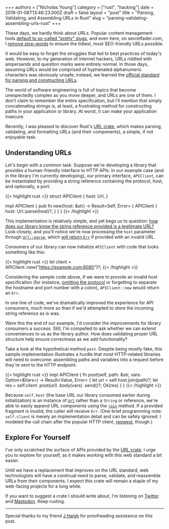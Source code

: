 +++
authors = ["Nicholas Young"]
category = ["rust", "hacking"]
date = 2019-01-08T13:46:23.000Z
draft = false
layout = "post"
title = "Parsing, Validating, and Assembling URLs in Rust"
slug = "parsing-validating-assembling-urls-rust"
+++

These days, we hardly think about URLs. Popular content management tools
[default to so-called "pretty" slugs][default-pretty], and even here, on
secretfader.com, I [remove stop-words][stop-words] to ensure the tidiest, most
SEO-friendly URLs possible.

It would be easy to forget the struggles that led to best
practices of today's web. However, to my generation of
internet hackers, URLs riddled with ampersands and question
marks were entirely normal. In those days, assuming URLs would
be comprised of hyphenated alphanumeric characters was
obviously unsafe; instead, we learned the [official standard
for parsing and constructing URLs][url-standard].

The world of software engineering is full of topics that become unexpectedly
complex as you move deeper, and URLs are one of them. I don't claim to remember
the entire specification, but I'll mention that simply concatenating strings
is, at least, a frustrating method for constructing paths in your application
or library. At worst, it can make your application insecure.

Recently, I was pleased to discover Rust's [URL crate][url-crate], which makes
parsing, validating, and formatting URLs (and their components), a simple, if
not enjoyable task.

## Understanding URLs

Let's begin with a common task. Suppose we're developing a library that provides
a human-friendly interface to HTTP APIs. In our example case (and in the library
I'm currently developing), our primary interface, `APIClient`, can be
instantiated by providing a string reference containing the protocol, host, and
optionally, a port:

{{< highlight rust >}}
struct APIClient {
  host: Url,
}

impl APIClient {
  pub fn new(host: &str) -> Result<Self, Error> {
    APIClient {
      host: Url::parse(host)?,
    }
  }
}
{{< /highlight >}}

This implementation is relatively simple, and yet begs us to question: [how does
our library know the string reference provided is a legitimate
URL?][playground-parse] Look closely, and you'll notice we're now processing
the `host` parameter through [`Url::parse`][url-crate], which [will return
`Err`][playground-error] if provided with an invalid URL.

Consumers of our library can now initialize `APIClient` with code that looks
something like this:

{{< highlight rust >}}
let client = APIClient::new("https://example.com:8080")?;
{{< /highlight >}}

Considering the sample code above, if we were to provide an invalid host
specification (for instance, [omitting the protocol][playground-error] or
forgetting to separate the hostname and port number with a colon),
`APIClient::new` would return an `Err`.

In one line of code, we've dramatically improved the experience for API
consumers, much more so than if we'd attempted to store the incoming string
reference as is was.

Were this the end of our example, I'd consider the improvements for library
consumers a success. Still, I'm compelled to ask whether we can extend
conveniences to us as the library author. How does validating proper URL
structure help ensure correctness as we add functionality?

Take a look at the hypothetical method `post`. Despite being mostly
fake, this sample implementation illustrates a hurdle that most HTTP-related
libraries will need to overcome: assembling paths and variables into a request
before they're sent to the HTTP endpoint.

{{< highlight rust >}}
impl APIClient {
  fn post(self, path: &str, vars: Option<&Vars>)
    -> Result<Value, Error>
  {
    let url = self.host.join(path)?;
    let res = self.client
      .post(url)
      .body(vars)
      .send()?;
    Ok(res)
  }
}
{{< /highlight >}}

Because `self.host` (the base URL our library consumed earlier during
initialization) is an instance of [`Url`][url-crate] rather than a `String` or
reference, we're able to easily append URL components using the
[`join`][url-crate-join] method. If a provided fragment is invalid, the caller
will receive `Err`. (One brief programming note: `self.client` is merely an
implementation detail and can be safely ignored. I modeled the call chain after
the popular HTTP client, [reqwest][reqwest], though.)

## Explore For Yourself

I've only scratched the surface of APIs provided by the [URL
crate][url-crate]. I urge you to explore for yourself, as it
makes working with this web standard a bit easier.

Until we have a replacement that improves on the URL
standard, web technologists will have a continual need to
parse, validate, and reassemble URLs from their components. I expect this
crate will remain a staple of my web-facing projects for a long while.

If you want to suggest a crate I should write about, I'm
listening on [Twitter][twitter] and [Mastodon][mastodon]. Keep rusting.

---

Special thanks to my friend [J Haigh](https://twitter.com/DebugSteven) for
proofreading assistance on this post.

[playground-parse]:
https://play.rust-lang.org/?version=stable&mode=debug&edition=2018&gist=62d44913be331834cf1829ea507953f5
[playground-error]:
https://play.rust-lang.org/?version=stable&mode=debug&edition=2018&gist=66476252c8ec17e59b26da911b30253d
[stop-words]: https://en.wikipedia.org/wiki/Stop_words
[default-pretty]: https://en.wikipedia.org/wiki/Clean_URL
[url-standard]: https://www.w3.org/TR/url/
[qs]: https://en.wikipedia.org/wiki/Query_string
[reqwest]: https://docs.rs/reqwest/
[url-crate]: https://docs.rs/url/
[url-crate-join]: https://docs.rs/url/1.7.2/url/struct.Url.html#method.join
[twitter]: https://twitter.com/secretfader
[mastodon]: https://mastodon.social/@secretfader
